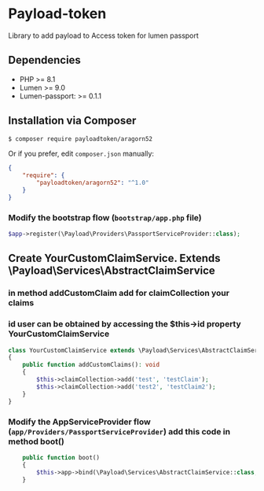 #  Payload-token

Library to add payload to Access token for lumen passport

## Dependencies

* PHP >= 8.1
* Lumen >= 9.0
* Lumen-passport: >= 0.1.1

## Installation via Composer

```bash
$ composer require payloadtoken/aragorn52
```
Or if you prefer, edit `composer.json` manually:

```json
{
    "require": {
        "payloadtoken/aragorn52": "^1.0"
    }
}
```

### Modify the bootstrap flow (```bootstrap/app.php``` file)
```php
$app->register(\Payload\Providers\PassportServiceProvider::class);
```

## Create YourCustomClaimService. Extends \Payload\Services\AbstractClaimService
### in method addCustomClaim add for claimCollection your claims
### id user can be obtained by accessing the $this->id property YourCustomClaimService
```php
class YourCustomClaimService extends \Payload\Services\AbstractClaimService
{
    public function addCustomClaims(): void
    {
        $this->claimCollection->add('test', 'testClaim');
        $this->claimCollection->add('test2', 'testClaim2');
    }
}
```
### Modify the AppServiceProvider flow (```app/Providers/PassportServiceProvider```) add this code in method boot()
```php
    public function boot()
    {
        $this->app->bind(\Payload\Services\AbstractClaimService::class, fn () => new YourCustomClaimService());
    }
```
